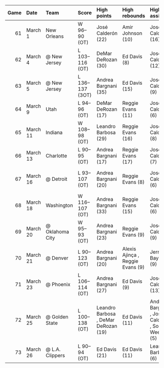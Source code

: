 |   Game | Date     | Team            | Score           | High points                          | High rebounds                    | High assists                                      | Location Attendance               | Record   |
|-------:|:---------|:----------------|:----------------|:-------------------------------------|:---------------------------------|:--------------------------------------------------|:----------------------------------|:---------|
|     61 | March 1  | New Orleans     | W 96–90 (OT)    | José Calderón (22)                   | Amir Johnson (10)                | José Calderón (16)                                | Air Canada Centre 14,704          | 17–44    |
|     62 | March 4  | @ New Jersey    | L 103–116 (OT)  | DeMar DeRozan (30)                   | Ed Davis (8)                     | José Calderón (12)                                | O2 Arena 18,689                   | 17–45    |
|     63 | March 5  | @ New Jersey    | L 136–137 (3OT) | Andrea Bargnani (35)                 | Ed Davis (15)                    | José Calderón (9)                                 | O2 Arena 18,689                   | 17–46    |
|     64 | March 9  | Utah            | L 94–96 (OT)    | DeMar DeRozan (17)                   | Reggie Evans (11)                | José Calderón (6)                                 | Air Canada Centre 14,425          | 17–47    |
|     65 | March 11 | Indiana         | W 108–98 (OT)   | Leandro Barbosa (29)                 | Reggie Evans (16)                | José Calderón (8)                                 | Air Canada Centre 14,726          | 18–47    |
|     66 | March 13 | Charlotte       | L 90–95 (OT)    | Andrea Bargnani (17)                 | Reggie Evans (17)                | José Calderón (7)                                 | Air Canada Centre 16,557          | 18–48    |
|     67 | March 16 | @ Detroit       | L 93–107 (OT)   | Andrea Bargnani (20)                 | Reggie Evans (8)                 | José Calderón (6)                                 | The Palace of Auburn Hills 15,166 | 18–49    |
|     68 | March 18 | Washington      | W 116–107 (OT)  | Andrea Bargnani (33)                 | Reggie Evans (15)                | José Calderón (6)                                 | Air Canada Centre 18,017          | 19–49    |
|     69 | March 20 | @ Oklahoma City | W 95–93 (OT)    | Andrea Bargnani (23)                 | Reggie Evans (9)                 | José Calderón (9)                                 | Oklahoma City Arena 18,203        | 20–49    |
|     70 | March 21 | @ Denver        | L 90–123 (OT)   | Andrea Bargnani (20)                 | Alexis Ajinça , Reggie Evans (9) | Jerryd Bayless (9)                                | Pepsi Center 16,258               | 20–50    |
|     71 | March 23 | @ Phoenix       | L 106–114 (OT)  | Andrea Bargnani (27)                 | Ed Davis (9)                     | José Calderón (13)                                | US Airways Center 17,865          | 20–51    |
|     72 | March 25 | @ Golden State  | L 100–138 (OT)  | Leandro Barbosa , DeMar DeRozan (19) | Ed Davis (11)                    | Andrea Bargnani , José Calderón , Sonny Weems (5) | Oracle Arena 17,504               | 20–52    |
|     73 | March 26 | @ L.A. Clippers | L 90–94 (OT)    | Ed Davis (21)                        | Ed Davis (11)                    | Leandro Barbosa (6)                               | Staples Center 19,060             | 20–53    |